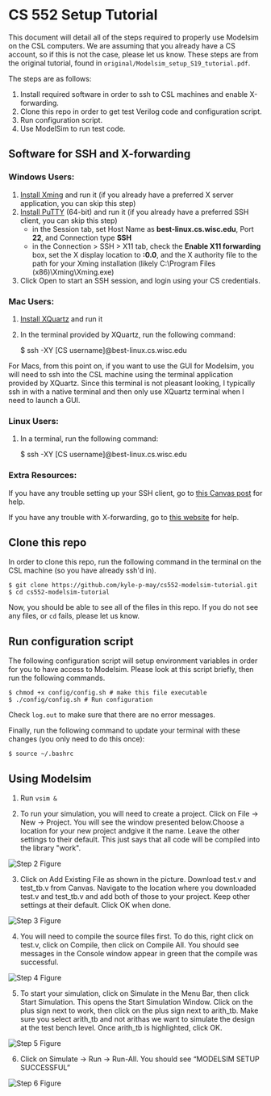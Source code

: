 # CS 552 Setup Tutorial
This document will detail all of the steps required to properly use Modelsim on the CSL computers. We are assuming that you already have a CS account, so if this is not the case, please let us know.
These steps are from the original tutorial, found in `original/Modelsim_setup_S19_tutorial.pdf`.

The steps are as follows:
1. Install required software in order to ssh to CSL machines and enable X-forwarding.
2. Clone this repo in order to get test Verilog code and configuration script.
3. Run configuration script.
4. Use ModelSim to run test code.

## Software for SSH and X-forwarding

### Windows Users:
1. [Install Xming](https://sourceforge.net/projects/xming/) and run it (if you already have a preferred X server application, you can skip this step)
2. [Install PuTTY](https://www.chiark.greenend.org.uk/~sgtatham/putty/latest.html) (64-bit) and run it (if you already have a preferred SSH client, you can skip this step)
	* in the Session tab, set Host Name as **best-linux.cs.wisc.edu**, Port **22**, and Connection type **SSH**
	* in the Connection > SSH > X11 tab, check the **Enable X11 forwarding** box, set the X display location to **:0.0**, and the X authority file to the path for your Xming installation (likely C:\Program Files (x86)\Xming\Xming.exe)
3. 	Click Open to start an SSH session, and login using your CS credentials.

### Mac Users:
1. [Install XQuartz](https://www.xquartz.org/) and run it
2. In the terminal provided by XQuartz, run the following command:

    $ ssh -XY \[CS username\]@best-linux.cs.wisc.edu

For Macs, from this point on, if you want to use the GUI for Modelsim, you will need to ssh into the CSL machine using the terminal application provided by XQuartz. Since this terminal is not pleasant looking, I typically ssh in with a native terminal and then only use XQuartz terminal when I need to launch a GUI.

### Linux Users:
1. In a terminal, run the following command:

    $ ssh -XY \[CS username\]@best-linux.cs.wisc.edu

### Extra Resources:
If you have any trouble setting up your SSH client, go to [this Canvas post](https://canvas.wisc.edu/courses/176728/pages/using-mentor-remotely?module_item_id=2347997) for help.

If you have any trouble with X-forwarding, go to [this website](https://sites.google.com/wisc.edu/modelsim-x-forwarding) for help.

## Clone this repo
In order to clone this repo, run the following command in the terminal on the CSL machine (so you have already ssh'd in).

    $ git clone https://github.com/kyle-p-may/cs552-modelsim-tutorial.git 
    $ cd cs552-modelsim-tutorial

Now, you should be able to see all of the files in this repo. If you do not see any files, or `cd` fails, please let us know.

## Run configuration script
The following configuration script will setup environment variables in order for you to have access to Modelsim. Please look at this script briefly, then run the following commands.

    $ chmod +x config/config.sh # make this file executable
    $ ./config/config.sh # Run configuration

Check `log.out` to make sure that there are no error messages.

Finally, run the following command to update your terminal with these changes (you only need to do this once):

    $ source ~/.bashrc


## Using Modelsim
1. Run `vsim &`

2. To run your simulation, you will need to create a project. Click on File -> New -> Project. You will see the window presented below.Choose a location for your new project andgive it the name. Leave the other settings to their default. This just says that all code will be compiled into the library "work". 

![Step 2 Figure](https://github.com/kyle-p-may/cs552-modelsim-tutorial/blob/master/figures/step5.png)

3. Click on Add Existing File as shown in the picture. Download test.v and test\_tb.v from Canvas. Navigate to the location where you downloaded test.v and test\_tb.v and add both of those to your project. Keep other settings at their default. Click OK when done. 

![Step 3 Figure](https://github.com/kyle-p-may/cs552-modelsim-tutorial/blob/master/figures/step6.png)

4. You will need to compile the source files first. To do this, right click on test.v, click on Compile, then click on Compile All. You should see messages in the Console window appear in green that the compile was successful. 

![Step 4 Figure](https://github.com/kyle-p-may/cs552-modelsim-tutorial/blob/master/figures/step7.png)

5. To start your simulation, click on Simulate in the Menu Bar, then click Start Simulation. This opens the Start Simulation Window. Click on the plus sign next to work, then click on the plus sign next to arith\_tb. Make sure you select arith\_tb and not arithas we want to simulate the design at the test bench level. Once arith\_tb is highlighted, click OK. 

![Step 5 Figure](https://github.com/kyle-p-may/cs552-modelsim-tutorial/blob/master/figures/step8.png)

6. Click on Simulate → Run → Run-All. You should see “MODELSIM SETUP SUCCESSFUL” 

![Step 6 Figure](https://github.com/kyle-p-may/cs552-modelsim-tutorial/blob/master/figures/step9.png)
